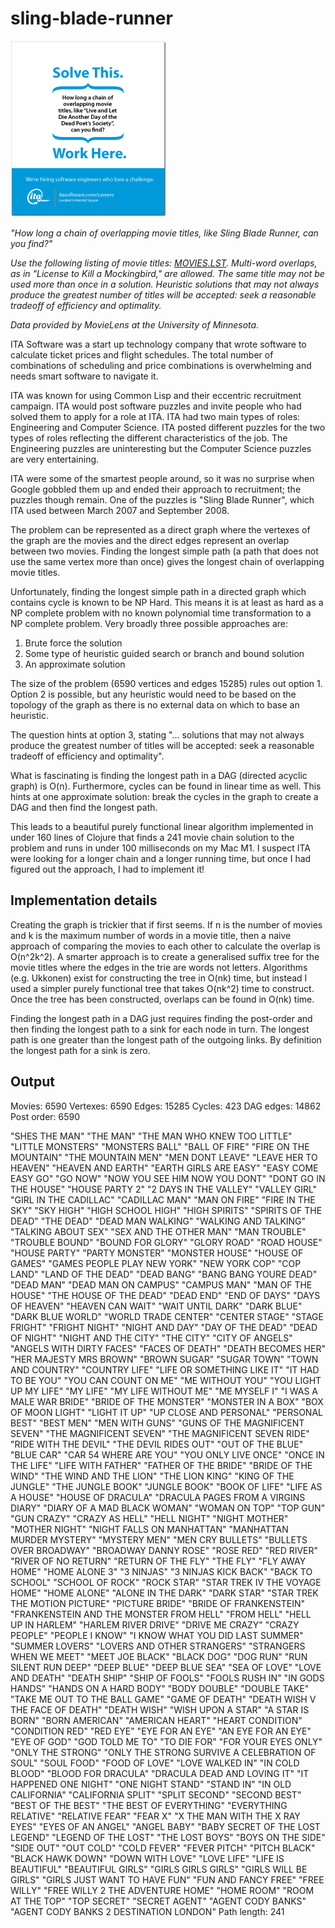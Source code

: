 # sling-blade-runner

<img src="https://github.com/rachbowyer/sling-blade-runner/blob/main/sling-blade-runner.gif" alt="ITA Software Recruitment Ad" width="250"/>

_"How long a chain of overlapping movie titles, like Sling Blade Runner, can you find?"_

_Use the following listing of movie titles: 
[MOVIES.LST](https://github.com/rachbowyer/sling-blade-runner/blob/main/resources/movies3.txt). Multi-word overlaps, as in "License to Kill
a Mockingbird," are allowed. The same title may not be used more than once in a solution.
Heuristic solutions that may not always produce the greatest number of titles will be accepted:
seek a reasonable tradeoff of efficiency and optimality._

_Data provided by MovieLens at the University of Minnesota._


ITA Software was a start up technology company that wrote software to calculate ticket prices and
flight schedules. The total number of combinations of scheduling and price combinations is 
overwhelming and needs smart software to navigate it.

ITA was known for using Common Lisp and their eccentric recruitment campaign. ITA would post software
puzzles and invite people who had solved them to apply for a role at ITA. ITA had two main types of 
roles: Engineering and Computer Science. ITA posted different puzzles for the two types of roles reflecting
the different characteristics of the job. The Engineering puzzles are uninteresting but the Computer Science
puzzles are very entertaining. 

ITA were some of the smartest people around, so it was no surprise when Google gobbled them up and ended 
their approach to recruitment; the puzzles though remain. One of the puzzles is "Sling Blade Runner", which ITA 
used between March 2007 and September 2008.

The problem can be represented as a direct graph where the vertexes of the graph are the movies and the 
direct edges represent an overlap between two movies. Finding the longest simple path (a path that does
not use the same vertex more than once) gives the longest chain of overlapping movie titles.

Unfortunately, finding the longest simple path in a directed graph which contains cycle is known to be NP Hard. 
This means it is at least as hard as a NP complete problem with no known polynomial time transformation to a 
NP complete problem. Very broadly three possible approaches are:

1. Brute force the solution
2. Some type of heuristic guided search or branch and bound solution
3. An approximate solution


The size of the problem (6590 vertices and edges 15285) rules out option 1. Option 2 is possible, but any 
heuristic would need to be based on the topology of the graph as there is no external data on which to base 
an heuristic.

The question hints at option 3, stating "... solutions that may not always produce the greatest
number of titles will be accepted: seek a reasonable tradeoff of efficiency and optimality".

What is fascinating is finding the longest path in a DAG (directed acyclic graph) is O(n).
Furthermore, cycles can be found in linear time as well. This hints at one approximate solution: 
break the cycles in the graph to create a DAG and then find the longest path.

This leads to a beautiful purely functional linear algorithm implemented in under 160 lines of Clojure 
that finds a 241 movie chain solution to the problem and runs in under 100 milliseconds on my Mac M1. 
I suspect ITA were looking for a longer chain and a longer running time, but once I had figured out 
the approach, I had to implement it!


## Implementation details

Creating the graph is trickier that if first seems. If n is the number of movies and k is the maximum
number of words in a movie title, then a naive approach of comparing the movies to each other to 
calculate the overlap is O(n^2k^2). A smarter approach is to create a generalised suffix tree for the
movie titles where the edges in the trie are words not letters. Algorithms (e.g. Ukkonen) exist for 
constructing the tree in O(nk) time, but instead I used a simpler purely functional tree that takes
O(nk^2) time to construct. Once the tree has been constructed, overlaps can be found in O(nk) time.

Finding the longest path in a DAG just requires finding the post-order and then finding the longest
path to a sink for each node in turn. The longest path is one greater than the longest path of the
outgoing links. By definition the longest path for a sink is zero.


## Output

Movies:  6590
Vertexes:  6590
Edges:  15285
Cycles:  423
DAG edges:  14862
Post order:  6590

"SHES THE MAN" "THE MAN" "THE MAN WHO KNEW TOO LITTLE" "LITTLE MONSTERS" "MONSTERS BALL" "BALL OF FIRE" "FIRE ON THE MOUNTAIN" "THE MOUNTAIN MEN" "MEN DONT LEAVE" "LEAVE HER TO HEAVEN" "HEAVEN AND EARTH" "EARTH GIRLS ARE EASY" "EASY COME EASY GO" "GO NOW" "NOW YOU SEE HIM NOW YOU DONT" "DONT GO IN THE HOUSE" "HOUSE PARTY 2" "2 DAYS IN THE VALLEY" "VALLEY GIRL" "GIRL IN THE CADILLAC" "CADILLAC MAN" "MAN ON FIRE" "FIRE IN THE SKY" "SKY HIGH" "HIGH SCHOOL HIGH" "HIGH SPIRITS" "SPIRITS OF THE DEAD" "THE DEAD" "DEAD MAN WALKING" "WALKING AND TALKING" "TALKING ABOUT SEX" "SEX AND THE OTHER MAN" "MAN TROUBLE" "TROUBLE BOUND" "BOUND FOR GLORY" "GLORY ROAD" "ROAD HOUSE" "HOUSE PARTY" "PARTY MONSTER" "MONSTER HOUSE" "HOUSE OF GAMES" "GAMES PEOPLE PLAY NEW YORK" "NEW YORK COP" "COP LAND" "LAND OF THE DEAD" "DEAD BANG" "BANG BANG YOURE DEAD" "DEAD MAN" "DEAD MAN ON CAMPUS" "CAMPUS MAN" "MAN OF THE HOUSE" "THE HOUSE OF THE DEAD" "DEAD END" "END OF DAYS" "DAYS OF HEAVEN" "HEAVEN CAN WAIT" "WAIT UNTIL DARK" "DARK BLUE" "DARK BLUE WORLD" "WORLD TRADE CENTER" "CENTER STAGE" "STAGE FRIGHT" "FRIGHT NIGHT" "NIGHT AND DAY" "DAY OF THE DEAD" "DEAD OF NIGHT" "NIGHT AND THE CITY" "THE CITY" "CITY OF ANGELS" "ANGELS WITH DIRTY FACES" "FACES OF DEATH" "DEATH BECOMES HER" "HER MAJESTY MRS BROWN" "BROWN SUGAR" "SUGAR TOWN" "TOWN AND COUNTRY" "COUNTRY LIFE" "LIFE OR SOMETHING LIKE IT" "IT HAD TO BE YOU" "YOU CAN COUNT ON ME" "ME WITHOUT YOU" "YOU LIGHT UP MY LIFE" "MY LIFE" "MY LIFE WITHOUT ME" "ME MYSELF I" "I WAS A MALE WAR BRIDE" "BRIDE OF THE MONSTER" "MONSTER IN A BOX" "BOX OF MOON LIGHT" "LIGHT IT UP" "UP CLOSE AND PERSONAL" "PERSONAL BEST" "BEST MEN" "MEN WITH GUNS" "GUNS OF THE MAGNIFICENT SEVEN" "THE MAGNIFICENT SEVEN" "THE MAGNIFICENT SEVEN RIDE" "RIDE WITH THE DEVIL" "THE DEVIL RIDES OUT" "OUT OF THE BLUE" "BLUE CAR" "CAR 54 WHERE ARE YOU" "YOU ONLY LIVE ONCE" "ONCE IN THE LIFE" "LIFE WITH FATHER" "FATHER OF THE BRIDE" "BRIDE OF THE WIND" "THE WIND AND THE LION" "THE LION KING" "KING OF THE JUNGLE" "THE JUNGLE BOOK" "JUNGLE BOOK" "BOOK OF LIFE" "LIFE AS A HOUSE" "HOUSE OF DRACULA" "DRACULA PAGES FROM A VIRGINS DIARY" "DIARY OF A MAD BLACK WOMAN" "WOMAN ON TOP" "TOP GUN" "GUN CRAZY" "CRAZY AS HELL" "HELL NIGHT" "NIGHT MOTHER" "MOTHER NIGHT" "NIGHT FALLS ON MANHATTAN" "MANHATTAN MURDER MYSTERY" "MYSTERY MEN" "MEN CRY BULLETS" "BULLETS OVER BROADWAY" "BROADWAY DANNY ROSE" "ROSE RED" "RED RIVER" "RIVER OF NO RETURN" "RETURN OF THE FLY" "THE FLY" "FLY AWAY HOME" "HOME ALONE 3" "3 NINJAS" "3 NINJAS KICK BACK" "BACK TO SCHOOL" "SCHOOL OF ROCK" "ROCK STAR" "STAR TREK IV THE VOYAGE HOME" "HOME ALONE" "ALONE IN THE DARK" "DARK STAR" "STAR TREK THE MOTION PICTURE" "PICTURE BRIDE" "BRIDE OF FRANKENSTEIN" "FRANKENSTEIN AND THE MONSTER FROM HELL" "FROM HELL" "HELL UP IN HARLEM" "HARLEM RIVER DRIVE" "DRIVE ME CRAZY" "CRAZY PEOPLE" "PEOPLE I KNOW" "I KNOW WHAT YOU DID LAST SUMMER" "SUMMER LOVERS" "LOVERS AND OTHER STRANGERS" "STRANGERS WHEN WE MEET" "MEET JOE BLACK" "BLACK DOG" "DOG RUN" "RUN SILENT RUN DEEP" "DEEP BLUE" "DEEP BLUE SEA" "SEA OF LOVE" "LOVE AND DEATH" "DEATH SHIP" "SHIP OF FOOLS" "FOOLS RUSH IN" "IN GODS HANDS" "HANDS ON A HARD BODY" "BODY DOUBLE" "DOUBLE TAKE" "TAKE ME OUT TO THE BALL GAME" "GAME OF DEATH" "DEATH WISH V THE FACE OF DEATH" "DEATH WISH" "WISH UPON A STAR" "A STAR IS BORN" "BORN AMERICAN" "AMERICAN HEART" "HEART CONDITION" "CONDITION RED" "RED EYE" "EYE FOR AN EYE" "AN EYE FOR AN EYE" "EYE OF GOD" "GOD TOLD ME TO" "TO DIE FOR" "FOR YOUR EYES ONLY" "ONLY THE STRONG" "ONLY THE STRONG SURVIVE A CELEBRATION OF SOUL" "SOUL FOOD" "FOOD OF LOVE" "LOVE WALKED IN" "IN COLD BLOOD" "BLOOD FOR DRACULA" "DRACULA DEAD AND LOVING IT" "IT HAPPENED ONE NIGHT" "ONE NIGHT STAND" "STAND IN" "IN OLD CALIFORNIA" "CALIFORNIA SPLIT" "SPLIT SECOND" "SECOND BEST" "BEST OF THE BEST" "THE BEST OF EVERYTHING" "EVERYTHING RELATIVE" "RELATIVE FEAR" "FEAR X" "X THE MAN WITH THE X RAY EYES" "EYES OF AN ANGEL" "ANGEL BABY" "BABY SECRET OF THE LOST LEGEND" "LEGEND OF THE LOST" "THE LOST BOYS" "BOYS ON THE SIDE" "SIDE OUT" "OUT COLD" "COLD FEVER" "FEVER PITCH" "PITCH BLACK" "BLACK HAWK DOWN" "DOWN WITH LOVE" "LOVE LIFE" "LIFE IS BEAUTIFUL" "BEAUTIFUL GIRLS" "GIRLS GIRLS GIRLS" "GIRLS WILL BE GIRLS" "GIRLS JUST WANT TO HAVE FUN" "FUN AND FANCY FREE" "FREE WILLY" "FREE WILLY 2 THE ADVENTURE HOME" "HOME ROOM" "ROOM AT THE TOP" "TOP SECRET" "SECRET AGENT" "AGENT CODY BANKS" "AGENT CODY BANKS 2 DESTINATION LONDON"
Path length:  241
